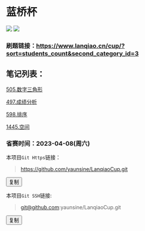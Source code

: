 # 蓝桥杯
![](https://img.shields.io/badge/语言-python-orange.svg)
![](https://img.shields.io/badge/开源协议-MIT协议-green.svg)


### 刷题链接：https://www.lanqiao.cn/cup/?sort=students_count&second_category_id=3


## 笔记列表：

[505.数字三角形](505数字三角形.md)

[497.成绩分析](497成绩.md)

[598.排序](598排序.md)

[1445.空间](1445空间.md)


### 省赛时间：2023-04-08(周六)

本项目`Git Https`链接：
> https://github.com/yaunsine/LanqiaoCup.git

<button onclick="javascript:navigator.clipboard.writeText('https://github.com/yaunsine/LanqiaoCup.git');">复制</button>

本项目`Git SSH`链接:
> git@github.com:yaunsine/LanqiaoCup.git

<button onclick="javascript:navigator.clipboard.writeText('git@github.com:yaunsine/LanqiaoCup.git');">复制</button>
